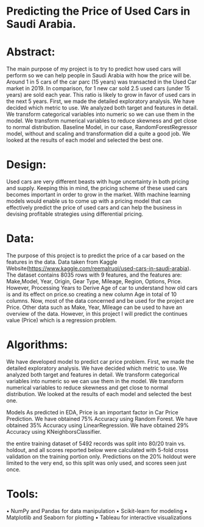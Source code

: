# Predicting the Price of Used Cars in Saudi Arabia.

# Abstract:
The main purpose of my project is to try to predict how used cars will perform so we can help people in Saudi Arabia with how the price will be. Around 1 in 5 cars of the car parc (15 years) was transacted in the Used Car market in 2019. In comparison, for 1 new car sold 2.5 used cars (under 15 years) are sold each year. This ratio is likely to grow in favor of used cars in the next 5 years. First, we made the detailed exploratory analysis. We have decided which metric to use. We analyzed both target and features in detail. We transform categorical variables into numeric so we can use them in the model. We transform numerical variables to reduce skewness and get close to normal distribution. Baseline Model, in our case, RandomForestRegressor model, without and scaling and transformation did a quite a good job. We looked at the results of each model and selected the best one.

# Design:
Used cars are very different beasts with huge uncertainty in both pricing and supply. Keeping this in mind, the pricing scheme of these used cars becomes important in order to grow in the market. With machine learning models would enable us to come up with a pricing model that can effectively predict the price of used cars and can help the business in devising profitable strategies using differential pricing.

# Data:

The purpose of this project is to predict the price of a car based on the features in the data. Data taken from Kaggle Website(https://www.kaggle.com/reemalruqi/used-cars-in-saudi-arabia). The dataset contains 8035 rows with 9 features, and the features are: Make,Model, Year, Origin, Gear Type, Mileage, Region, Options, Price. However, Processing Years to Derive Age of car to understand how old cars is and its effect on price.so creating a new column Age in total of 10 columns. 
Now, most of the data concerned and be used for the project are Price. Other data such as Make, Year, Mileage can be used to have an overview of the data. However, in this project I will predict the continues value (Price) which is a regression problem.

# Algorithms:
We have developed model to predict car price problem.
First, we made the detailed exploratory analysis.
We have decided which metric to use. We analyzed both target and features in detail. We transform categorical variables into numeric so we can use them in the model. We transform numerical variables to reduce skewness and get close to normal distribution. We looked at the results of each model and selected the best one. 

Models
As predicted in EDA, Price is an important factor in Car Price Prediction. We have obtained 75% Accuracy using Random Forest. We have obtained 35% Accuracy using LinearRegression. We have obtained 29% Accuracy using KNeighborsClassifier.

the entire training dataset of 5492 records was split into 80/20 train vs. holdout, and all scores reported below were calculated with 5-fold cross validation on the training portion only. Predictions on the 20% holdout were limited to the very end, so this split was only used, and scores seen just once.


# Tools:
•	NumPy and Pandas for data manipulation
•	Scikit-learn for modeling
•	Matplotlib and Seaborn for plotting
•	Tableau for interactive visualizations




 



